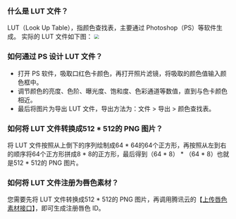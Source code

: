 ### 什么是 LUT 文件？
LUT（Look Up Table），指颜色查找表，主要通过 Photoshop（PS）等软件生成。 实际的 LUT 文件如下图：
<img src="https://main.qcloudimg.com/raw/0983bdde028f69cd1a86fac8c76d4648.png" style="zoom:67%;" />

### 如何通过 PS 设计 LUT 文件？
- 打开 PS 软件，吸取口红色卡颜色，再打开照片滤镜，将吸取的颜色值输入颜色框中。
- 调节颜色的亮度、色阶、曝光度、饱和度、色彩通道等数值，直到与色卡颜色相近。
- 最后将图片为导出 LUT 文件，导出方法为：文件 > 导出 > 颜色查找表。

### 如何将 LUT 文件转换成512 * 512的 PNG 图片？
将 LUT 文件按照从上倒下的序列绘制成64 * 64的64个正方形，再按照从左到右的顺序将64个正方形拼成8 * 8的正方形，最后得到（64 * 8） * （64 * 8）也就是512 * 512的 PNG 图片。

### 如何将 LUT 文件注册为唇色素材？
您需要先将 LUT 文件转换成512 * 512的 PNG 图片，再调用腾讯云的【[上传唇色素材接口](https://cloud.tencent.com/document/product/1172/40709)】，即可生成注册唇色 ID。  
